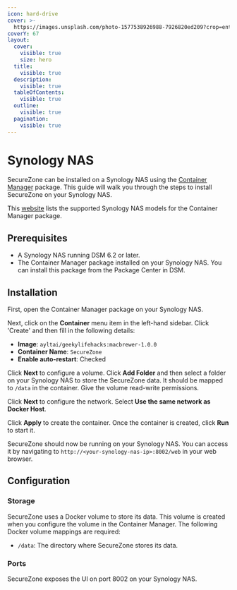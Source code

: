 ```yaml
---
icon: hard-drive
cover: >-
  https://images.unsplash.com/photo-1577538926988-7926820ed209?crop=entropy&cs=srgb&fm=jpg&ixid=M3wxOTcwMjR8MHwxfHNlYXJjaHwzfHxzeW5vbG9neXxlbnwwfHx8fDE3MzE2ODA1NTZ8MA&ixlib=rb-4.0.3&q=85
coverY: 67
layout:
  cover:
    visible: true
    size: hero
  title:
    visible: true
  description:
    visible: true
  tableOfContents:
    visible: true
  outline:
    visible: true
  pagination:
    visible: true
---
```


# Synology NAS

SecureZone can be installed on a Synology NAS using the [Container Manager](https://www.synology.com/en-uk/dsm/feature/docker) package. This guide will walk you through the steps to install SecureZone on your Synology NAS.

This [website](https://www.synology.com/en-uk/dsm/packages/ContainerManager) lists the supported Synology NAS models for the Container Manager package.

## Prerequisites

* A Synology NAS running DSM 6.2 or later.
* The Container Manager package installed on your Synology NAS. You can install this package from the Package Center in DSM.

## Installation

First, open the Container Manager package on your Synology NAS.

Next, click on the **Container** menu item in the left-hand sidebar. Click 'Create' and then fill in the following details:

* **Image**: `ayltai/geekylifehacks:macbrewer-1.0.0`
* **Container Name**: `SecureZone`
* **Enable auto-restart**: Checked

Click **Next** to configure a volume. Click **Add Folder** and then select a folder on your Synology NAS to store the SecureZone data. It should be mapped to `/data` in the container. Give the volume read-write permissions.

Click **Next** to configure the network. Select **Use the same network as Docker Host**.

Click **Apply** to create the container. Once the container is created, click **Run** to start it.

SecureZone should now be running on your Synology NAS. You can access it by navigating to `http://<your-synology-nas-ip>:8002/web` in your web browser.

## Configuration

### Storage

SecureZone uses a Docker volume to store its data. This volume is created when you configure the volume in the Container Manager. The following Docker volume mappings are required:

* `/data`: The directory where SecureZone stores its data.

### Ports

SecureZone exposes the UI on port 8002 on your Synology NAS.
